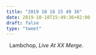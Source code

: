 ```yaml
---
title: "2019 10 18 15 49 36"
date: 2019-10-18T15:49:36+02:00
draft: false
type: "tweet"
---
```

<a href="https://music.apple.com/fr/album/live-at-xx-merge/1342205795" class="iconfont icon-music" title="rss"></a> &nbsp; Lambchop, *Live At XX Merge*.
